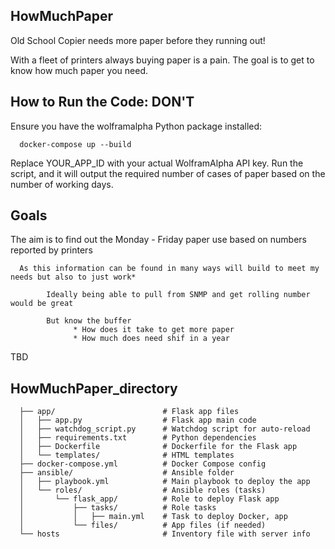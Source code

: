 ## HowMuchPaper
Old School Copier needs more paper before they running out!

With a fleet of printers always buying paper is a pain.
The goal is to get to know how much paper you need. 


## How to Run the Code: DON'T
Ensure you have the wolframalpha Python package installed:

      docker-compose up --build

Replace YOUR_APP_ID with your actual WolframAlpha API key.
Run the script, and it will output the required number of cases of paper based on the number of working days.


## Goals

The aim is to find out the Monday - Friday paper use based on numbers reported by printers

      As this information can be found in many ways will build to meet my needs but also to just work*
      
            Ideally being able to pull from SNMP and get rolling number would be great
            
            But know the buffer
                  * How does it take to get more paper
                  * How much does need shif in a year


TBD
## HowMuchPaper_directory

      ├── app/                        # Flask app files
      │   ├── app.py                  # Flask app main code
      │   ├── watchdog_script.py      # Watchdog script for auto-reload
      │   ├── requirements.txt        # Python dependencies
      │   ├── Dockerfile              # Dockerfile for the Flask app
      │   └── templates/              # HTML templates
      ├── docker-compose.yml          # Docker Compose config
      ├── ansible/                    # Ansible folder
      │   ├── playbook.yml            # Main playbook to deploy the app
      │   └── roles/                  # Ansible roles (tasks)
      │       └── flask_app/          # Role to deploy Flask app
      │           ├── tasks/          # Role tasks
      │           │   ├── main.yml    # Task to deploy Docker, app
      │           └── files/          # App files (if needed)
      └── hosts                       # Inventory file with server info
